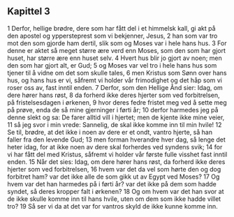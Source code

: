 ## Kapittel 3

1 Derfor, hellige brødre, dere som har fått del i et himmelsk kall, gi akt på den apostel og yppersteprest som vi bekjenner, Jesus,
2 han som var tro mot den som gjorde ham dertil, slik som og Moses var i hele hans hus.
3 For denne er aktet så meget større ære verd enn Moses, som den som har gjort huset, har større ære enn huset selv.
4 Hvert hus blir jo gjort av noen; men den som har gjort alt, er Gud;
5 og Moses var vel tro i hele hans hus som tjener til å vidne om det som skulle tales,
6 men Kristus som Sønn over hans hus, og hans hus er vi, såfremt vi holder vår frimodighet og det håp som vi roser oss av, fast inntil enden.
7 Derfor, som den Hellige Ånd sier: Idag, om dere hører hans røst,
8 da forherd ikke deres hjerter som ved forbitrelsen, på fristelsesdagen i ørkenen,
9 hvor deres fedre fristet meg ved å sette meg på prøve, enda de så mine gjerninger i førti år;
10 derfor harmedes jeg på denne slekt og sa: De farer alltid vill i hjertet; men de kjente ikke mine veier,
11 så jeg svor i min vrede: Sannelig, de skal ikke komme inn til min hvile!
12 Se til, brødre, at det ikke i noen av dere er et ondt, vantro hjerte, så han faller fra den levende Gud;
13 men forman hverandre hver dag, så lenge det heter idag, for at ikke noen av dere skal forherdes ved syndens svik;
14 for vi har fått del med Kristus, såfremt vi holder vår første fulle visshet fast inntil enden.
15 Når det sies: Idag, om dere hører hans røst, da forherd ikke deres hjerter som ved forbitrelsen,
16 hvem var det da vel som hørte den og dog forbitret ham? var det ikke alle de som gikk ut av Egypt ved Moses?
17 Og hvem var det han harmedes på i førti år? var det ikke på dem som hadde syndet, så deres kropper falt i ørkenen?
18 Og om hvem var det han svor at de ikke skulle komme inn til hans hvile, uten om dem som ikke hadde villet tro?
19 Så ser vi da at det var for vantros skyld de ikke kunne komme inn.

